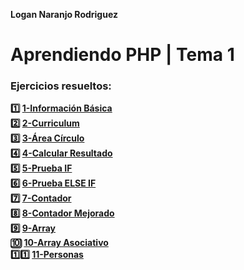 **Logan Naranjo Rodriguez**  
# Aprendiendo PHP | Tema 1

### Ejercicios resueltos:
**1️⃣ [1-Información Básica](https://github.com/LoganNDE/Ejercicios-PHP/tree/main/1-Ejercicios/informacionB%C3%A1sica)**  
**2️⃣ [2-Curriculum](https://github.com/LoganNDE/Ejercicios-PHP/tree/main/1-Ejercicios/curriculum)**  
**3️⃣ [3-Área Círculo](https://github.com/LoganNDE/Ejercicios-PHP/tree/main/1-Ejercicios/areaCirculo)**  
**4️⃣ [4-Calcular Resultado](https://github.com/LoganNDE/Ejercicios-PHP/tree/main/1-Ejercicios/calcularResultado)**  
**5️⃣ [5-Prueba IF](https://github.com/LoganNDE/Ejercicios-PHP/tree/main/1-Ejercicios/pruebaIF)**  
**6️⃣ [6-Prueba ELSE IF](https://github.com/LoganNDE/Ejercicios-PHP/tree/main/1-Ejercicios/pruebaELSE-IF)**  
**7️⃣ [7-Contador](https://github.com/LoganNDE/Ejercicios-PHP/tree/main/1-Ejercicios/contador)**  
**8️⃣ [8-Contador Mejorado](https://github.com/LoganNDE/Ejercicios-PHP/tree/main/1-Ejercicios/contadorMejorado)**  
**9️⃣ [9-Array](https://github.com/LoganNDE/Ejercicios-PHP/tree/main/1-Ejercicios/array)**  
**🔟 [10-Array Asociativo](https://github.com/LoganNDE/Ejercicios-PHP/tree/main/1-Ejercicios/arrayAsociativo)**  
**1️⃣1️⃣ [11-Personas](https://github.com/LoganNDE/Ejercicios-PHP/tree/main/1-Ejercicios/personas)**  
